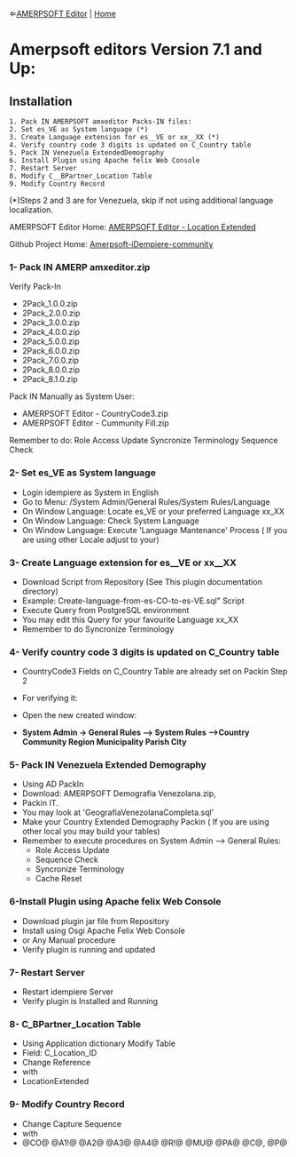 &lArr;[AMERPSOFT Editor](../README.md) | [Home](../README.md)
# <b>Amerpsoft editors Version 7.1 and Up: </b>

## <b>Installation </b>

    1. Pack IN AMERPSOFT amxeditor Packs-IN files:
    2. Set es_VE as System language (*)
    3. Create Language extension for es__VE or xx__XX (*)
    4. Verify country code 3 digits is updated on C_Country table
    5. Pack IN Venezuela ExtendedDemography
    6. Install Plugin using Apache felix Web Console
    7. Restart Server
    8. Modify C__BPartner_Location Table
    9. Modify Country Record

(*)Steps 2 and 3 are for Venezuela, skip if not using additional language localization.

AMERPSOFT Editor Home: [AMERPSOFT Editor - Location Extended](https://github.com/luisamesty/Amerpsoft-iDempiere-community/blob/master/org.amerpsoft.com.idempiere.editors-com/README.md)

Github Project Home: [Amerpsoft-iDempiere-community](https://github.com/luisamesty/Amerpsoft-iDempiere-community/blob/master/README.md)

### <b>1- Pack IN AMERP amxeditor.zip</b>
Verify Pack-In 
- 2Pack_1.0.0.zip
- 2Pack_2.0.0.zip
- 2Pack_3.0.0.zip
- 2Pack_4.0.0.zip
- 2Pack_5.0.0.zip
- 2Pack_6.0.0.zip
- 2Pack_7.0.0.zip
- 2Pack_8.0.0.zip
- 2Pack_8.1.0.zip

Pack IN Manually as System User: 

- AMERPSOFT Editor - CountryCode3.zip
- AMERPSOFT Editor - Cummunity Fill.zip

Remember to do:
    Role Access Update
    Syncronize Terminology
    Sequence Check
	
### <b>2- Set es_VE as System language</b>
- Login idempiere as System in English
- Go to Menu: /System Admin/General Rules/System Rules/Language
- On Window Language: Locate es_VE or your preferred Language xx_XX
- On Window Language: Check System Language
- On Window Language: Execute 'Language Mantenance' Process
    ( If you are using other Locale adjust to your)

### <b>3- Create Language extension for es__VE or xx__XX</b>
- Download Script from Repository (See This plugin documentation directory)
- Example:  Create-language-from-es-CO-to-es-VE.sql" Script
- Execute Query from PostgreSQL environment
- You may edit this Query for your favourite Language xx_XX
- Remember to do Syncronize Terminology

### <b>4- Verify country code 3 digits is updated on C_Country table</b>
- CountryCode3 Fields on C_Country Table are already set on Packin Step 2
- For verifying it: 
- Open the new created window:

- <b>System Admin -> General Rules --> System Rules -->Country Community Region Municipality Parish City</b>
    
### <b>5- Pack IN Venezuela Extended Demography</b>
- Using AD PackIn
- Download:  AMERPSOFT Demografia Venezolana.zip, 
- Packin IT.
- You may look at 'GeografiaVenezolanaCompleta.sql'
- Make your Country Extended Demography Packin
    ( If you are using other local you may build your tables)
- Remember to execute procedures on System Admin --> General Rules: 
    - Role Access Update
    - Sequence Check 
    - Syncronize Terminology
    - Cache Reset

### <b>6-Install Plugin using Apache felix Web Console</b>
- Download plugin jar file from Repository
- Install using Osgi Apache Felix Web Console
- or Any Manual procedure
- Verify plugin is running and updated

### <b>7- Restart Server</b>
- Restart idempiere Server 
- Verify plugin is Installed and Running

### <b>8- C_BPartner_Location Table</b>
- Using Application dictionary Modify Table
- Field: C_Location_ID
- Change Reference 
- with 
- LocationExtended

### <b>9- Modify Country Record</b>
- Change Capture Sequence
-    with
- @CO@ @A1!@ @A2@ @A3@ @A4@  @R!@ @MU@ @PA@ @C@, @P@ 

